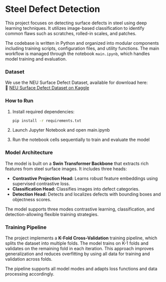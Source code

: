 # Steel Defect Detection

This project focuses on detecting surface defects in steel using deep learning techniques. It utilizes image-based classification to identify common flaws such as scratches, rolled-in scales, and patches.

The codebase is written in Python and organized into modular components including training scripts, configuration files, and utility functions. The main workflow is managed through the notebook `main.ipynb`, which handles model training and evaluation.

### Dataset  
We use the NEU Surface Defect Dataset, available for download here:  
🔗 [NEU Surface Defect Dataset on Kaggle](https://www.kaggle.com/datasets/zy12345/neudet)

### How to Run

1. Install required dependencies:

   ```bash
   pip install -r requirements.txt
   
2. Launch Jupyter Notebook and open main.ipynb

3. Run the notebook cells sequentially to train and evaluate the model
   
### Model Architecture

The model is built on a **Swin Transformer Backbone** that extracts rich features from steel surface images. It includes three heads:

- **Contrastive Projection Head:** Learns robust feature embeddings using supervised contrastive loss.
- **Classification Head:** Classifies images into defect categories.
- **Detection Head:** Detects and localizes defects with bounding boxes and objectness scores.

The model supports three modes contrastive learning, classification, and detection-allowing flexible training strategies.

### Training Pipeline

The project implements a **K-Fold Cross-Validation** training pipeline, which splits the dataset into multiple folds. The model trains on K-1 folds and validates on the remaining fold in each iteration. This approach improves generalization and reduces overfitting by using all data for training and validation across folds.

The pipeline supports all model modes and adapts loss functions and data processing accordingly.
